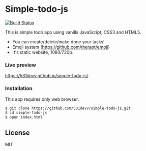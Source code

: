 # Simple-todo-js

[![Build Status](https://travis-ci.org/joemccann/dillinger.svg?branch=master)](https://travis-ci.org/joemccann/dillinger)

This is simple todo app using vanilla JavaScript, CSS3 and HTML5.

  - You can create/delete/make done your tasks!
  - Emoji system (https://github.com/theraot/emoji)
  - It's static website, 1080/720p.
### Live preview

https://531devv.github.io/simple-todo-js/. 

### Installation

This app requires only web browser.

```sh
$ git clone https://github.com/531devv/simple-todo-js.git
$ cd simple-todo-js
$ open index.html
```
License
----

MIT
